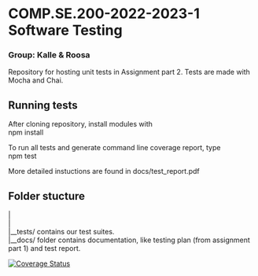 # COMP.SE.200-2022-2023-1 Software Testing 
### Group: Kalle & Roosa
Repository for hosting unit tests in Assignment part 2. Tests are made with Mocha and Chai.

## Running tests
After cloning repository, install modules with  
    npm install  

To run all tests and generate command line coverage report, type  
    npm test  

More detailed instuctions are found in docs/test_report.pdf

## Folder stucture
|  
|  
|__tests/ contains our test suites.  
|__docs/ folder contains documentation, like testing plan (from assignment part 1) and test report.

[![Coverage Status](https://coveralls.io/repos/github/nymank/KalleEtRoosa/badge.svg?branch=main)](https://coveralls.io/github/nymank/KalleEtRoosa?branch=main)